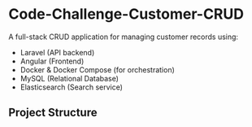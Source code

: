 # Code-Challenge-Customer-CRUD

A full-stack CRUD application for managing customer records using:

- Laravel (API backend)
- Angular (Frontend)
- Docker & Docker Compose (for orchestration)
- MySQL (Relational Database)
- Elasticsearch (Search service)

## Project Structure

